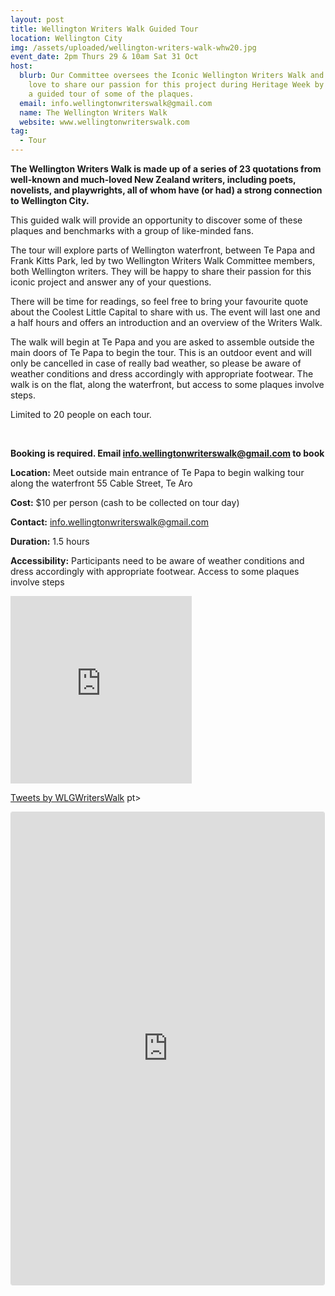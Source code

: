 ```yaml
---
layout: post
title: Wellington Writers Walk Guided Tour
location: Wellington City
img: /assets/uploaded/wellington-writers-walk-whw20.jpg
event_date: 2pm Thurs 29 & 10am Sat 31 Oct
host:
  blurb: Our Committee oversees the Iconic Wellington Writers Walk and we would
    love to share our passion for this project during Heritage Week by offering
    a guided tour of some of the plaques.
  email: info.wellingtonwriterswalk@gmail.com
  name: The Wellington Writers Walk
  website: www.wellingtonwriterswalk.com
tag:
  - Tour
---
```

**The Wellington Writers Walk is made up of a series of 23 quotations from well-known and much-loved New Zealand writers, including poets, novelists, and playwrights, all of whom have (or had) a strong connection to Wellington City.** 

This guided walk will provide an opportunity to discover some of these plaques and benchmarks with a group of like-minded fans. 

The tour will explore parts of Wellington waterfront, between Te Papa and Frank Kitts Park, led by two Wellington Writers Walk Committee members, both Wellington writers. They will be happy to share their passion for this iconic project and answer any of your questions. 

There will be time for readings, so feel free to bring your favourite quote about the Coolest Little Capital to share with us. The event will last one and a half hours and offers an introduction and an overview of the Writers Walk. 

The walk will begin at Te Papa and you are asked to assemble outside the main doors of Te Papa to begin the tour. This is an outdoor event and will only be cancelled in case of really bad weather, so please be aware of weather conditions and dress accordingly with appropriate footwear. The walk is on the flat, along the waterfront, but access to some plaques involve steps.

Limited to 20 people on each tour.

<br>

**Booking is required. Email info.wellingtonwriterswalk@gmail.com to book**

**Location:** Meet outside main entrance of Te Papa to begin walking tour along the waterfront 55 Cable Street, Te Aro

**Cost:** $10 per person (cash to be collected on tour day)

**Contact:** info.wellingtonwriterswalk@gmail.com

**Duration:** 1.5 hours

**Accessibility:** Participants need to be aware of weather conditions and dress accordingly with appropriate footwear. Access to some plaques involve steps

<iframe src="https://www.facebook.com/plugins/page.php?href=https%3A%2F%2Fwww.facebook.com%2Fwellingtonwriterswalk%2F&tabs=header&width=290&height=300&small_header=false&adapt_container_width=true&hide_cover=false&show_facepile=true&appId" width="290" height="300" style="border:none;overflow:hidden" scrolling="no" frameborder="0" allowTransparency="true" allow="encrypted-media"></iframe>

<a class="twitter-timeline" href="https://twitter.com/WLGWritersWalk?ref_src=twsrc%5Etfw">Tweets by WLGWritersWalk</a> <script async src="https://platform.twitter.com/widgets.js" charset="utf-8"></script>pt>

<iframe class="instagram-media instagram-media-rendered" id="instagram-embed-0" src="https://www.instagram.com/p/B_jHKEHJ5uL/embed/captioned/?cr=1&amp;v=12&amp;wp=1080&amp;rd=https%3A%2F%2Fwellingtonheritageweek.co.nz&amp;rp=%2Fevent%2Fwainuiomata-historical-community-exhibition%2F#%7B%22ci%22%3A0%2C%22os%22%3A310.95499999355525%2C%22ls%22%3A164.63500005193055%2C%22le%22%3A184.0500000398606%7D" allowtransparency="true" allowfullscreen="true" frameborder="0" height="756" data-instgrm-payload-id="instagram-media-payload-0" scrolling="no" style="background: white;max-width: 540px;width: calc(100% - 3px);border-radius: 3px;border: 1px solid rgb(219, 219, 219);box-shadow: none;display: block;margin: 0px 0px 12px;min-width: 290px;padding: 0px;"></iframe>
